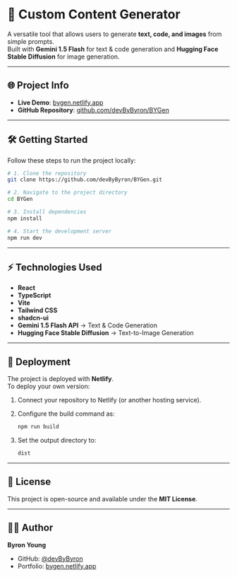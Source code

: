 # 🚀 Custom Content Generator

A versatile tool that allows users to generate **text, code, and images** from simple prompts.  
Built with **Gemini 1.5 Flash** for text & code generation and **Hugging Face Stable Diffusion** for image generation.  

---

## 🌐 Project Info

- **Live Demo**: [bygen.netlify.app](https://bygen.netlify.app/)  
- **GitHub Repository**: [github.com/devByByron/BYGen](https://github.com/devByByron/BYGen)  

---

## 🛠️ Getting Started

Follow these steps to run the project locally:

```bash
# 1. Clone the repository
git clone https://github.com/devByByron/BYGen.git

# 2. Navigate to the project directory
cd BYGen

# 3. Install dependencies
npm install

# 4. Start the development server
npm run dev
```

---

## ⚡ Technologies Used

- **React**  
- **TypeScript**  
- **Vite**  
- **Tailwind CSS**  
- **shadcn-ui**  
- **Gemini 1.5 Flash API** → Text & Code Generation  
- **Hugging Face Stable Diffusion** → Text-to-Image Generation  

---

## 🚀 Deployment

The project is deployed with **Netlify**.  
To deploy your own version:  

1. Connect your repository to Netlify (or another hosting service).  
2. Configure the build command as:  

   ```bash
   npm run build
   ```  

3. Set the output directory to:  

   ```bash
   dist
   ```  

---

## 📜 License

This project is open-source and available under the **MIT License**.  

---

## 👨‍💻 Author

**Byron Young**  
- GitHub: [@devByByron](https://github.com/devByByron)  
- Portfolio: [bygen.netlify.app](https://bygen.netlify.app/)  
